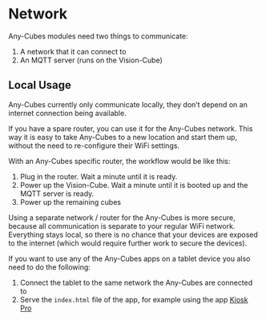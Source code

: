 # Network

Any-Cubes modules need two things to communicate:

1. A network that it can connect to
2. An MQTT server (runs on the Vision-Cube)

## Local Usage

Any-Cubes currently only communicate locally, they don’t depend on an internet connection being available.

If you have a spare router, you can use it for the Any-Cubes network. This way it is easy to take Any-Cubes to a new location and start them up, without the need to re-configure their WiFi settings.

With an Any-Cubes specific router, the workflow would be like this:

1. Plug in the router. Wait a minute until it is ready.
2. Power up the Vision-Cube. Wait a minute until it is booted up and the MQTT server is ready.
3. Power up the remaining cubes

Using a separate network / router for the Any-Cubes is more secure, because all communication is separate to your regular WiFi network. Everything stays local, so there is no chance that your devices are exposed to the internet (which would require further work to secure the devices).

If you want to use any of the Any-Cubes apps on a tablet device you also need to do the following:

1. Connect the tablet to the same network the Any-Cubes are connected to
2. Serve the `index.html` file of the app, for example using the app [Kiosk Pro](https://www.kioskgroup.com/pages/kiosk-pro-software)
